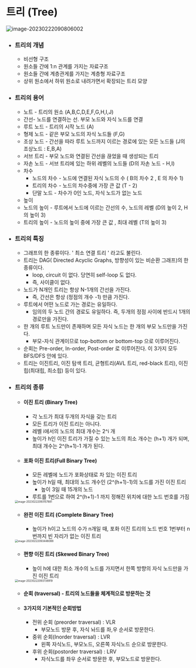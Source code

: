 # 트리 (Tree)

![image-20230222090806002](C:\Users\SSAFY\AppData\Roaming\Typora\typora-user-images\image-20230222090806002.png)

- ### 트리의 개념

  - 비선형 구조
  - 원소들 간에 1:n 관계를 가지는 자료구조
  - 원소들 간에 계층관게를 가지는 계층형 자료구조
  - 상위 원소에서 하위 원소로 내려가면서 확장되는 트리 모양

- ### 트리의 용어

  - 노트 - 트리의 원소 (A,B,C,D,E,F,G,H,I,J)
  - 간선- 노드를 연결하는 선. 부모 노드와 자식 노드를 연결
  - 루트 노드 - 트리의 시작 노드 (A)
  - 형제 노드 - 같은 부모 노드의 자식 노드들 (F,G)
  - 조상 노드 - 간선을 따라 루트 노드까지 이르는 경로에 있는 모든 노드들 (J의 조상노드 : E,B,A)
  - 서브 트리 - 부모 노드와 연결된 간선을 끊었을 때 생성되는 트리
  - 자손 노드 - 서브 트리에 있는 하위 레벨의 노드들 (D의 자손 노드 - H,I)
  - 차수
    - 노드의 차수 - 노드에 연결된 자식 노드의 수 ( B의 차수 2 , E 의 차수 1)
    - 트리의 차수 - 노드의 차수중에 가장 큰 값 (T - 2)
    - 단말 노드 - 차수가 0인 노드, 자식 노드가 없는 노드
  -  높이
    - 노드의 높이 - 루트에서 노드에 이르는 간선의 수, 노드의 레벨 (D의 높이 2, H의 높이 3)
    - 트리의 높이 - 노드의 높이 중에 가장 큰 값 , 최대 레벨 (T의 높이 3) 

- ### 트리의 특징

  - 그래프의 한 종류이다. ' 최소 연결 트리 ' 라고도 불린다.
  - 트리는 DAG( Directed Acyclic Graphs, 방향성이 있는 비순환 그래프)의 한 종류이다.
    - loop, circuit 이 없다. 당연히 self-loop 도 없다.
    - 즉, 사이클이 없다.
  - 노드가 N개인 트리는 항상 N-1개의 간선을 가진다.
    - 즉, 간선은 항상 (정점의 개수 -1) 만큼 가진다.
  - 루트에서 어떤 노드로 가는 경로는 유일하다.
    - 임의의 두 노드 간의 경로도 유일하다. 즉, 두개의 정점 사이에 반드시 1개의 경로만을 가진다.
  - 한 개의 루트 노드만이 존재하며 모든 자식 노드는 한 개의 부모 노드만을 가진다.
    - 부모-자식 관계이므로 top-bottom or bottom-top 으로 이루어진다.
  - 순회는 Pre-order, In-order, Post-order 로 이루어진다. 이 3가지 모두 BFS/DFS 안에 있다.
  - 트리는 이진트리, 이진 탐색 트리, 균형트리(AVL 트리, red-black 트리), 이진 힙(최대힙, 최소힙) 등이 있다.

- ### 트리의 종류 

  - #### 이진 트리 (Binary Tree)

    - 각 노드가 최대 두개의 자식을 갖는 트리
    - 모든 트리가 이진 트리는 아니다.
    - 레벨 i에서의 노드의 최대 개수는 2^i 개
    - 높이가 h인 이진 트리가 가질 수 있는 노드의 최소 개수는 (h+1) 개가 되며, 최대 개수는 2^(h+1)-1 개가 된다.

  

  - #### 포화 이진 트리(Full Binary Tree)

    - 모든 레벨에 노드가 포화상태로 차 있는 이진 트리
    - 높이가 h일 때, 최대의 노드 개수인 (2^(h+1)-1)의 노드를 가진 이진 트리
      - 높이 3일 때 15개의 노드
    - 루트를 1번으로 하여 2^(h+1)-1 까지 정해진 위치에 대한 노드 번호를 가짐

  <img src="C:\Users\SSAFY\AppData\Roaming\Typora\typora-user-images\image-20230222093157881.png" alt="image-20230222093157881" style="zoom:50%;" />

  - #### 완전 이진 트리 (Complete Binary Tree)

    - 높이가 h이고 노드의 수가 n개일 때, 포화 이진 트리의 노드 번호 1번부터 n번까지 빈 자리가 없는 이진 트리

  <img src="C:\Users\SSAFY\AppData\Roaming\Typora\typora-user-images\image-20230222093446088.png" alt="image-20230222093446088" style="zoom: 50%;" />

  - #### 편향 이진 트리 (Skewed Binary Tree)

    - 높이 h에 대한 최소 개수의 노드를 가지면서 한쪽 방향의 자식 노드만을 가진 이진 트리

  <img src="C:\Users\SSAFY\AppData\Roaming\Typora\typora-user-images\image-20230222093738919.png" alt="image-20230222093738919" style="zoom:50%;" />

  - #### 순회 (traversal) - 트리의 노드들을 체계적으로 방문하는 것

  - #### 3가지의 기본적인 순회방법

    - 전위 순회 (preorder traversal) : VLR
      - 부모노드 방문 후, 자식 놔드를 좌,우 순서로 방문한다.
    - 중위 순회(Inorder traversal) : LVR
      - 왼쪽 자식노드, 부모노드, 오른쪽 자식노드 순으로 방문한다.
    - 후위 순회(postorder traversal) : LRV
      - 자식노드를 좌우 순서로 방문한 후, 부모노드로 방문한다.